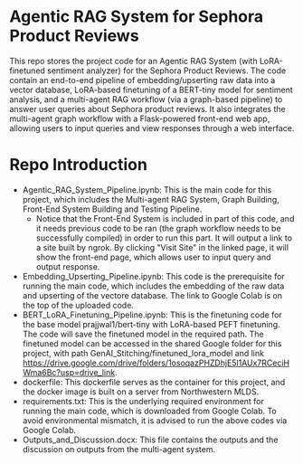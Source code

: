 # Agentic RAG System for Sephora Product Reviews
This repo stores the project code for an Agentic RAG System (with LoRA-finetuned sentiment analyzer) for the Sephora Product Reviews. The code contain an end-to-end pipeline of embedding/upserting raw data into a vector database, LoRA-based finetuning of a BERT-tiny model for sentiment analysis, and a multi-agent RAG workflow (via a graph-based pipeline) to answer user queries about Sephora product reviews. It also integrates the multi-agent graph workflow with a Flask-powered front-end web app, allowing users to input queries and view responses through a web interface.

# Repo Introduction  
- Agentic_RAG_System_Pipeline.ipynb: This is the main code for this project, which includes the Multi-agent RAG System, Graph Building, Front-End System Building and Testing Pipeline.  
  - Notice that the Front-End System is included in part of this code, and it needs previous code to be ran (the graph workflow needs to be successfully compiled) in order to run this part. It will output a link to a site built by ngrok. By clicking "Visit Site" in the linked page, it will show the front-end page, which allows user to input query and output response.
- Embedding_Upserting_Pipeline.ipynb: This code is the prerequisite for running the main code, which includes the embedding of the raw data and upserting of the vectore database. The link to Google Colab is on the top of the uploaded code.
- BERT_LoRA_Finetuning_Pipeline.ipynb: This is the finetuning code for the base model prajjwal1/bert-tiny with LoRA-based PEFT finetuning. The code will save the finetuned model in the required path. The finetuned model can be accessed in the shared Google folder for this project, with path GenAI_Stitching/finetuned_lora_model and link https://drive.google.com/drive/folders/1osoqazPHZDhjE5l1AUx7RCeciHWma6Bc?usp=drive_link.
- dockerfile: This dockerfile serves as the container for this project, and the docker image is built on a server from Northwestern MLDS.
- requirements.txt: This is the underlying required environment for running the main code, which is downloaded from Google Colab. To avoid environmental mismatch, it is advised to run the above codes via Google Colab.
- Outputs_and_Discussion.docx: This file contains the outputs and the discussion on outputs from the multi-agent system.

